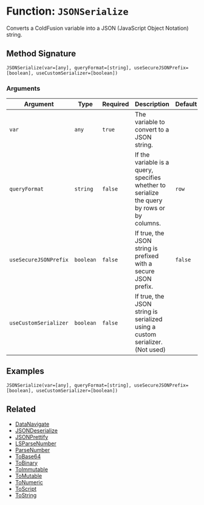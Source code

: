 [comment]: # (Note: This documentation is generated dynamically in the build process.  To modify the contents, change the javadoc on the _invoke method of the BIF class)

# Function: `JSONSerialize`

Converts a ColdFusion variable into a JSON (JavaScript Object Notation) string.

## Method Signature

```
JSONSerialize(var=[any], queryFormat=[string], useSecureJSONPrefix=[boolean], useCustomSerializer=[boolean])
```

### Arguments


| Argument | Type | Required | Description | Default |
|----------|------|----------|-------------|---------|
| `var` | `any` | `true` | The variable to convert to a JSON string. |  |
| `queryFormat` | `string` | `false` | If the variable is a query, specifies whether to serialize the query by rows or by columns. | `row` |
| `useSecureJSONPrefix` | `boolean` | `false` | If true, the JSON string is prefixed with a secure JSON prefix. | `false` |
| `useCustomSerializer` | `boolean` | `false` | If true, the JSON string is serialized using a custom serializer. (Not used) |  |

## Examples

```
JSONSerialize(var=[any], queryFormat=[string], useSecureJSONPrefix=[boolean], useCustomSerializer=[boolean])
```

## Related

  * [DataNavigate](./DataNavigate.md)
  * [JSONDeserialize](./JSONDeserialize.md)
  * [JSONPrettify](./JSONPrettify.md)
  * [LSParseNumber](./LSParseNumber.md)
  * [ParseNumber](./ParseNumber.md)
  * [ToBase64](./ToBase64.md)
  * [ToBinary](./ToBinary.md)
  * [ToImmutable](./ToImmutable.md)
  * [ToMutable](./ToMutable.md)
  * [ToNumeric](./ToNumeric.md)
  * [ToScript](./ToScript.md)
  * [ToString](./ToString.md)
